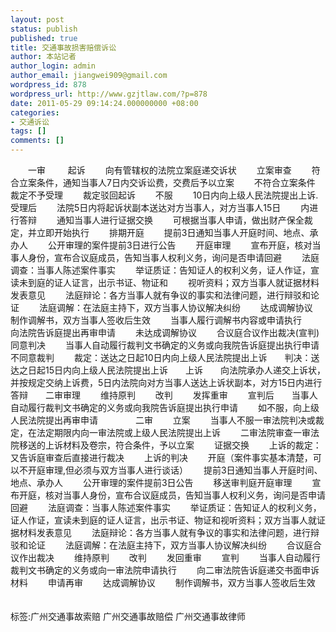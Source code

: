 ```yaml
---
layout: post
status: publish
published: true
title: 交通事故损害赔偿诉讼
author: 本站记者
author_login: admin
author_email: jiangwei909@gmail.com
wordpress_id: 878
wordpress_url: http://www.gzjtlaw.com/?p=878
date: 2011-05-29 09:14:24.000000000 +08:00
categories:
- 交通诉讼
tags: []
comments: []
---
```

　　一审 　　 起诉　　 向有管辖权的法院立案庭递交诉状　　 立案审查　　 符合立案条件，通知当事人7日内交诉讼费，交费后予以立案　　 不符合立案条件　　 裁定不予受理　　 裁定驳回起诉 　　不服　　 10日内向上级人民法院提出上诉.　　受理后　　 法院5日内将起诉状副本送达对方当事人，对方当事人15日　　 内进行答辩　　 通知当事人进行证据交换　　 可根据当事人申请，做出财产保全裁定，并立即开始执行　　 排期开庭　　 提前3日通知当事人开庭时间、地点、承办人　　 公开审理的案件提前3日进行公告　　 开庭审理　　 宣布开庭，核对当事人身份，宣布合议庭成员，告知当事人权利义务，询问是否申请回避　　 法庭调查：当事人陈述案件事实　　 举证质证：告知证人的权利义务，证人作证，宣读未到庭的证人证言，出示书证、物证和　　 视听资料；双方当事人就证据材料发表意见　　 法庭辩论：各方当事人就有争议的事实和法律问题，进行辩驳和论证　　 法庭调解：在法庭主持下，双方当事人协议解决纠纷　　 达成调解协议　　 制作调解书，双方当事人签收后生效　　 当事人履行调解书内容或申请执行　　 向法院告诉庭提出再审申请　　 未达成调解协议　　 合议庭合议作出裁决(宣判)　　 同意判决　　 当事人自动履行裁判文书确定的义务或向我院告诉庭提出执行申请　　 不同意裁判　　 裁定：送达之日起10日内向上级人民法院提出上诉　　判决：送达之日起15日内向上级人民法院提出上诉　　上诉　　向法院承办人递交上诉状，并按规定交纳上诉费，5日内法院向对方当事人送达上诉状副本，对方15日内进行答辩　　二审审理　　 维持原判　　 改判　　 发挥重审　　 宣判后　　当事人自动履行裁判文书确定的义务或向我院告诉庭提出执行申请　　 如不服，向上级人民法院提出再审申请　　 　　二审　　 立案　　 当事人不服一审法院判决或裁定，在法定期限内向一审法院或上级人民法院提出上诉　　 二审法院审查一审法院移送的上诉材料及卷宗，符合条件，予以立案　　 证据交换　　 上诉的裁定：又告诉庭审查后直接进行裁决　　 上诉的判决　　 开庭（案件事实基本清楚，可以不开庭审理,但必须与双方当事人进行谈话）　　 提前3日通知当事人开庭时间、地点、承办人　　 公开审理的案件提前3日公告　　 移送审判庭开庭审理　　 宣布开庭，核对当事人身份，宣布合议庭成员，告知当事人权利义务，询问是否申请回避　　 法庭调查：当事人陈述案件事实　　 举证质证：告知证人的权利义务，证人作证，宣读未到庭的证人证言，出示书证、物证和视听资料；双方当事人就证据材料发表意见　　 法庭辩论：各方当事人就有争议的事实和法律问题，进行辩驳和论证　　 法庭调解：在法庭主持下，双方当事人协议解决纠纷　　 合议庭合议作出裁决　　 维持原判　　 改判　　 发回重审　　 宣判　　 当事人自动履行裁判文书确定的义务或向一审法院申请执行　　 向二审法院告诉庭递交书面申诉材料　　 申请再审　　 达成调解协议　　 制作调解书，双方当事人签收后生效 　　标签:广州交通事故索赔 广州交通事故赔偿 广州交通事故律师
